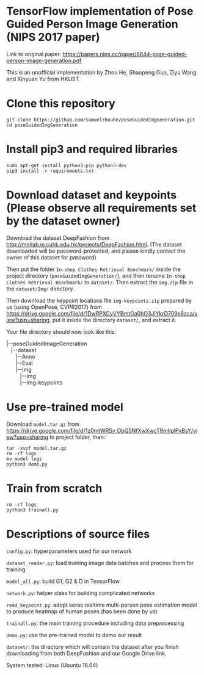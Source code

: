 # TensorFlow implementation of Pose Guided Person Image Generation (NIPS 2017 paper)
Link to original paper: https://papers.nips.cc/paper/6644-pose-guided-person-image-generation.pdf

This is an unofficial implementation by Zhou He, Shaopeng Guo, Ziyu Wang and Xinyuan Yu from HKUST.

# Clone this repository
```
git clone https://github.com/samuelzhouhe/poseGuidedImgGeneration.git
cd poseGuidedImgGeneration
```

# Install pip3 and required libraries
```
sudo apt-get install python3-pip python3-dev
pip3 install -r requirements.txt
```


# Download dataset and keypoints (Please observe all requirements set by the dataset owner)
Download the dataset DeepFashion from http://mmlab.ie.cuhk.edu.hk/projects/DeepFashion.html. (The dataset downloaded will be password-protected, and please kindly contact the owner of this dataset for password)       

Then put the folder ```In-shop Clothes Retrieval Benchmark/``` inside the project directory (```poseGuidedImgGeneration/```), and then rename ```In-shop Clothes Retrieval Benchmark/``` to ```dataset/```. Then extract the ```img.zip``` file in the ```dataset/Img/``` directory.      

Then download the keypoint locations file ```img-keypoints.zip``` prepared by us (using OpenPose, CVPR2017) from https://drive.google.com/file/d/1DwRPXCyVYBmtGa0hO3JlYkrD709s6zca/view?usp=sharing, put it inside the directory ```dataset/```, and extract it.  

Your file directory should now look like this:    

|--poseGuidedImageGeneration     
&nbsp;&nbsp;&nbsp;|--dataset     
&nbsp;&nbsp;&nbsp;&nbsp;&nbsp;&nbsp;|--Anno    
&nbsp;&nbsp;&nbsp;&nbsp;&nbsp;&nbsp;|--Eval   
&nbsp;&nbsp;&nbsp;&nbsp;&nbsp;&nbsp;|--Img      
&nbsp;&nbsp;&nbsp;&nbsp;&nbsp;&nbsp;&nbsp;&nbsp;&nbsp;|--img  
&nbsp;&nbsp;&nbsp;&nbsp;&nbsp;&nbsp;&nbsp;&nbsp;&nbsp;|--img-keypoints  


# Use pre-trained model
Download ```model.tar.gz``` from https://drive.google.com/file/d/1z0mtWRSy_ObQ5NfXwXwcT9mIipIPxBsY/view?usp=sharing to project folder, then:
```
tar -xvzf model.tar.gz
rm -rf logs
mv model logs
python3 demo.py
```
# Train from scratch
```
rm -rf logs
python3 trainall.py
```

# Descriptions of source files

```config.py```: hyperparameters used for our network

```dataset_reader.py```: load training image data batches and process them for training

```model_all.py```: build G1, G2 & D in TensorFlow

```network.py```: helper class for building complicated networks

```read_keypoint.py```: adopt keras realtime multi-person pose estimation model to produce heatmap of human poses (has been done by us)

```trainall.py```: the main training procedure including data preprocessing

```demo.py```: use the pre-trained model to demo our result

```dataset/```: the directory which will contain the dataset after you finish downloading from both DeepFashion and our Google Drive link.

System tested: Linux (Ubuntu 16.04)
